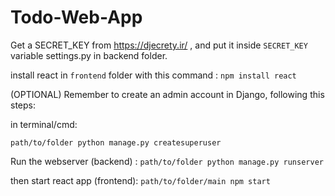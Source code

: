 # Todo-Web-App
Get a  SECRET_KEY from https://djecrety.ir/ , and put it inside `SECRET_KEY` variable settings.py in backend folder.


install react in `frontend` folder with this command : `npm install react`



(OPTIONAL) Remember to create an admin account in Django, following this steps:

in terminal/cmd:
```
path/to/folder python manage.py createsuperuser
```

Run the webserver (backend) : ```path/to/folder python manage.py runserver```

then start react app (frontend): ```path/to/folder/main npm start```


